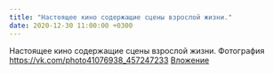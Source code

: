 ```yaml
---
title: "Настоящее кино содержащие сцены взрослой жизни."
date: 2020-12-30 11:00:00 +0300
---
```


Настоящее кино содержащие сцены взрослой жизни.
Фотография
<a class="vk-attach" href="https://vk.com/photo41076938_457247233">https://vk.com/photo41076938_457247233</a>
<a class="vk-attach" href="https://vk.com/photo41076938_457247233">Вложение</a>
